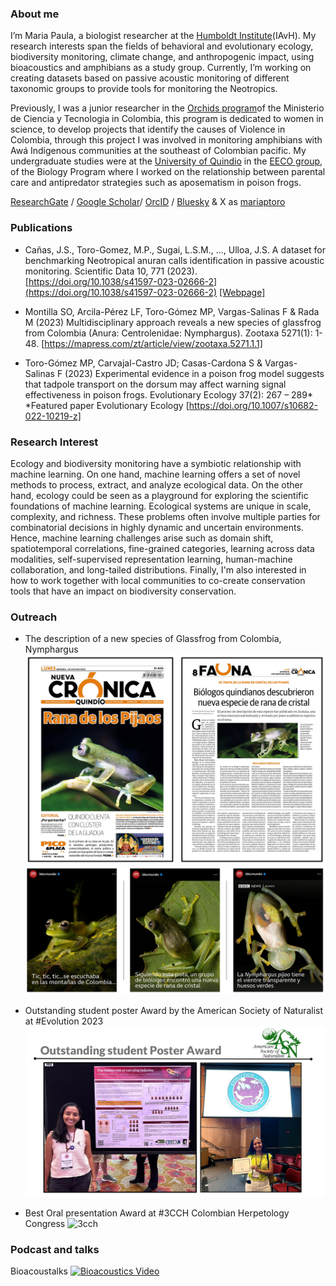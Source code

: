 

### About me

I’m Maria Paula, a biologist researcher at the [Humboldt Institute](http://www.humboldt.org.co/es)(IAvH). My research interests span the fields of behavioral and evolutionary ecology, biodiversity monitoring, climate change, and anthropogenic impact, using bioacoustics and amphibians as a study group. Currently, I’m working on creating datasets based on passive acoustic monitoring  of different taxonomic groups to provide tools for monitoring the Neotropics.

Previously, I was a junior researcher in the [Orchids program](https://programaorquideas.minciencias.gov.co/)of the Ministerio de Ciencia y Tecnologia in Colombia, this program is dedicated to women in science, to develop projects that identify the causes of Violence in Colombia, through this project I was involved in monitoring amphibians with Awá Indigenous communities at the southeast of Colombian pacific. My undergraduate studies were at the [University of Quindio](https://www.uniquindio.edu.co/) in the [EECO group](https://www.fvargas-eeco.org/), of the Biology Program where I worked on the relationship between parental care and antipredator strategies such as aposematism in poison frogs.

[ResearchGate](https://www.researchgate.net/profile/Maria-Toro-Gomez) / [Google Scholar](https://scholar.google.es/citations?user=EAzZLkUAAAAJ&hl=es&authuser=2)/ [OrcID](https://orcid.org/0000-0001-8875-6619) / [Bluesky](https://bsky.app/profile/mariaptoro.bsky.social) & X as [mariaptoro](https://x.com/mariaptoro)


### Publications

*   Cañas, J.S., Toro-Gomez, M.P., Sugai, L.S.M., ..., Ulloa, J.S. A dataset for benchmarking Neotropical anuran calls identification in passive acoustic monitoring. Scientific Data 10, 771 (2023).  [https://doi.org/10.1038/s41597-023-02666-2](https://doi.org/10.1038/s41597-023-02666-2) [[Webpage]](https://soundclim.github.io/anuraweb/)

*   Montilla SO, Arcila-Pérez LF, Toro-Gómez MP, Vargas-Salinas F & Rada M (2023) Multidisciplinary approach reveals a new species of glassfrog from Colombia (Anura: Centrolenidae: Nymphargus). Zootaxa 5271(1): 1-48. [https://mapress.com/zt/article/view/zootaxa.5271.1.1]

*   Toro-Gómez MP, Carvajal-Castro JD; Casas-Cardona S & Vargas-Salinas F (2023) Experimental evidence in a poison frog model suggests that tadpole transport on the dorsum may affect warning signal effectiveness in poison frogs. Evolutionary Ecology 37(2): 267 – 289* *Featured paper Evolutionary Ecology [https://doi.org/10.1007/s10682-022-10219-z]


### Research Interest

Ecology and biodiversity monitoring have a symbiotic relationship with machine learning. On one hand, machine learning offers a set of novel methods to process, extract, and analyze ecological data. On the other hand, ecology could be seen as a playground for exploring the scientific foundations of machine learning. Ecological systems are unique in scale, complexity, and richness. These problems often involve multiple parties for combinatorial decisions in highly dynamic and uncertain environments. Hence, machine learning challenges arise such as domain shift, spatiotemporal correlations, fine-grained categories, learning across data modalities, self-supervised representation learning, human-machine collaboration, and long-tailed distributions. Finally, I'm also interested in how to work together with local communities to co-create conservation tools that have an impact on biodiversity conservation.

### Outreach 

* The description of a new species of Glassfrog from Colombia, Nymphargus
![Pijao](/assets/img/pijao1.png)
![Pijao](/assets/img/pijao2.png)

*   Outstanding student poster Award by the American Society of Naturalist at #Evolution 2023
![American Society of Naturalist](/assets/img/AWARD.png)

*   Best Oral presentation Award at #3CCH Colombian Herpetology Congress
![3cch](/assets/img/3cch.png)

### Podcast and talks

Bioacoustalks
[![Bioacoustics Video](https://img.youtube.com/vi/nP31AXiEl1Q/0.jpg)](https://www.youtube.com/watch?v=nP31AXiEl1Q)





